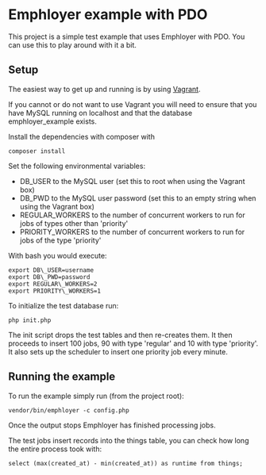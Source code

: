 # Emphloyer example with PDO

This project is a simple test example that uses Emphloyer with PDO. You can use
this to play around with it a bit.

## Setup

The easiest way to get up and running is by using
[Vagrant](http://www.vagrantup.com/).

If you cannot or do not want to use Vagrant you will need to ensure that you 
have MySQL running on localhost and that the database emphloyer\_example exists.

Install the dependencies with composer with

    composer install

Set the following environmental variables:

- DB\_USER to the MySQL user (set this to root when using the Vagrant box)
- DB\_PWD to the MySQL user password (set this to an empty string when using the
  Vagrant box)
- REGULAR\_WORKERS to the number of concurrent workers to run for jobs of types
  other than 'priority'
- PRIORITY\_WORKERS to the number of concurrent workers to run for jobs of the
  type 'priority'

With bash you would execute:

    export DB\_USER=username
    export DB\_PWD=password
    export REGULAR\_WORKERS=2
    export PRIORITY\_WORKERS=1

To initialize the test database run:

    php init.php

The init script drops the test tables and then re-creates them. It then proceeds
to insert 100 jobs, 90 with type 'regular' and 10 with type 'priority'. It also
sets up the scheduler to insert one priority job every minute.

## Running the example

To run the example simply run (from the project root):

    vendor/bin/emphloyer -c config.php

Once the output stops Emphloyer has finished processing jobs.

The test jobs insert records into the things table, you can check how long the
entire process took with:

    select (max(created_at) - min(created_at)) as runtime from things;

